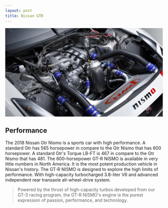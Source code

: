 ```yaml
---
layout: post
title: Nissan GTR
---
```


![Nissan Gtr](/images/performance.jpg)
## Performance

The 2018 Nissan Gtr Nismo is a sports car with high performance. A standard Gtr has 565 horsepower in compare to the Gtr Nismo that has 600 horsepower. A standard Gtr's Torque LB-FT is 467 in compare to the Gtr Nismo that has 481. The 600-horsepower GT-R NISMO is available in very little numbers in North America. It is the most potent production vehicle in Nissan's history. The GT-R NISMO is designed to explore the high limits of performance. With high-capacity turbocharged 3.8-liter V6 and advanced independent rear transaxle all-wheel-drive system.

 >Powered by the thrust of high-capacity turbos developed from our GT-3 racing program, the GT-R NISMO's engine is the purest expression of passion, performance, and technology.
